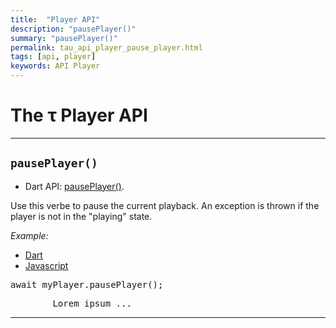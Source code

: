 ```yaml
---
title:  "Player API"
description: "pausePlayer()"
summary: "pausePlayer()"
permalink: tau_api_player_pause_player.html
tags: [api, player]
keywords: API Player
---
```

# The &tau; Player API


---------------------------------------------------------------------------------------------------------------------------------

## `pausePlayer()`

- Dart API: [pausePlayer()](pages/flutter-sound/api/player/FlutterSoundPlayer/pausePlayer.html).

Use this verbe to pause the current playback. An exception is thrown if the player is not in the "playing" state.

*Example:*
<ul id="profileTabs" class="nav nav-tabs">
    <li class="active"><a href="#dart" data-toggle="tab">Dart</a></li>
    <li><a href="#javascript" data-toggle="tab">Javascript</a></li>
</ul>
<div class="tab-content">

<div role="tabpanel" class="tab-pane active" id="dart">

<pre>
await myPlayer.pausePlayer();
</pre>

</div>

<div role="tabpanel" class="tab-pane" id="javascript">
<pre>
        Lorem ipsum ...
</pre>
</div>

</div>

--------------------------------------------------------------------------------------------------------------------------------
